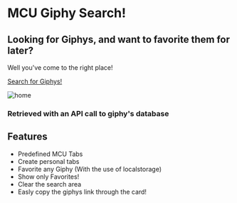 # MCU Giphy Search!

## Looking for Giphys, and want to favorite them for later?
Well you've come to the right place!

[Search for Giphys!](https://mateusandre1.github.io/Giphy-Search/)

![home](https://firebasestorage.googleapis.com/v0/b/meetographers-3edf6.appspot.com/o/giphy.png?alt=media&token=c74f61c1-3aa3-4527-9afb-d054321021f6)

### Retrieved with an API call to giphy's database

## Features
* Predefined MCU Tabs
* Create personal tabs
* Favorite any Giphy (With the use of localstorage)
* Show only Favorites!
* Clear the search area
* Easly copy the giphys link through the card!
